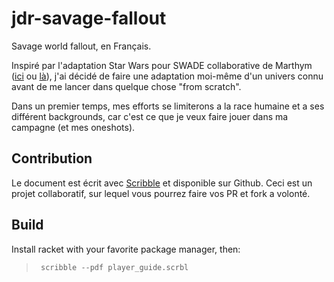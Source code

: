 # jdr-savage-fallout
Savage world fallout, en Français.

Inspiré par l'adaptation Star Wars pour SWADE collaborative de Marthym ([ici](https://github.com/Marthym/jdrp-sw-redemption) ou [là](https://framagit.org/sw-redemption/jdrp-sw-redemption?)), j'ai décidé de faire une adaptation moi-même d'un univers connu avant de me lancer dans quelque chose "from scratch".


Dans un premier temps, mes efforts se limiterons a la race humaine et a ses différent backgrounds, car c'est ce que je veux faire jouer dans ma campagne (et mes oneshots).

## Contribution

Le document est écrit avec [Scribble](https://docs.racket-lang.org/scribble/index.html) et disponible sur Github.
Ceci est un projet collaboratif, sur lequel vous pourrez faire vos PR et fork a volonté.

## Build

Install racket with your favorite package manager, then:

>      scribble --pdf player_guide.scrbl
